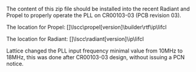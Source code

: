 The content of this zip file should be installed into the recent Radiant and Propel to properly operate the PLL on CR00103-03 (PCB revision 03).

The location for Propel:
[]\lscc\propel\[version]\builder\rtf\ip\lifcl

The location for Radiant:
[]\lscc\radiant\[version]\ip\lifcl

Lattice changed the PLL input frequency minimal value from 10MHz to 18MHz, this was done after CR00103-03 design, without issuing a PCN notice.
